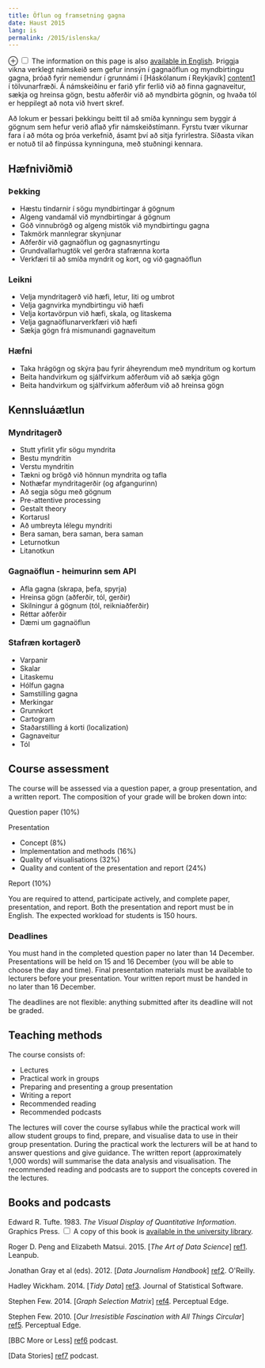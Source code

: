 ```yaml
---
title: Öflun og framsetning gagna
date: Haust 2015
lang: is
permalink: /2015/islenska/
---
```


<label for="mn-english" class="margin-toggle">&#8853;</label>
<input type="checkbox" id="mn-english" class="margin-toggle"/>
<span class="marginnote">The information on this page is also <a href="/">available in English</a>.</span>
Þriggja vikna verklegt námskeið sem gefur innsýn í gagnaöflun og myndbirtingu gagna, þróað fyrir nemendur í grunnámi í [Háskólanum í Reykjavík] [content1] í tölvunarfræði. Á námskeiðinu er farið yfir ferlið við að finna gagnaveitur, sækja og hreinsa gögn, bestu aðferðir við að myndbirta gögnin, og hvaða tól er heppilegt að nota við hvert skref.

Að lokum er þessari þekkingu beitt til að smíða kynningu sem byggir á gögnum sem hefur verið aflað yfir námskeiðstímann. Fyrstu tvær vikurnar fara í að móta og þróa verkefnið, ásamt því að sitja fyrirlestra. Síðasta vikan er notuð til að fínpússa kynninguna, með stuðningi kennara.

[content1]: http://www.ru.is/


## Hæfniviðmið

### Þekking

* Hæstu tindarnir í sögu myndbirtingar á gögnum
* Algeng vandamál við myndbirtingar á gögnum
* Góð vinnubrögð og algeng mistök við myndbirtingu gagna
* Takmörk mannlegrar skynjunar
* Aðferðir við gagnaöflun og gagnasnyrtingu
* Grundvallarhugtök vel gerðra stafrænna korta
* Verkfæri til að smíða myndrit og kort, og við gagnaöflun

### Leikni

* Velja myndritagerð við hæfi, letur, liti og umbrot
* Velja gagnvirka myndbirtingu við hæfi
* Velja kortavörpun við hæfi, skala, og litaskema
* Velja gagnaöflunarverkfæri við hæfi
* Sækja gögn frá mismunandi gagnaveitum

### Hæfni

* Taka hrágögn og skýra þau fyrir áheyrendum með myndritum og kortum
* Beita handvirkum og sjálfvirkum aðferðum við að sækja gögn
* Beita handvirkum og sjálfvirkum aðferðum við að hreinsa gögn

## Kennsluáætlun

### Myndritagerð

* Stutt yfirlit yfir sögu myndrita
* Bestu myndritin
* Verstu myndritin
* Tækni og brögð við hönnun myndrita og tafla
* Nothæfar myndritagerðir (og afgangurinn)
* Að segja sögu með gögnum
* Pre-attentive processing
* Gestalt theory
* Kortarusl
* Að umbreyta lélegu myndriti
* Bera saman, bera saman, bera saman
* Leturnotkun
* Litanotkun

### Gagnaöflun - heimurinn sem API

* Afla gagna (skrapa, þefa, spyrja)
* Hreinsa gögn (aðferðir, tól, gerðir)
* Skilningur á gögnum (tól, reikniaðferðir)
* Réttar aðferðir
* Dæmi um gagnaöflun

### Stafræn kortagerð

* Varpanir
* Skalar
* Litaskemu
* Hólfun gagna
* Samstilling gagna
* Merkingar
* Grunnkort
* Cartogram
* Staðarstilling á korti (localization)
* Gagnaveitur
* Tól

## Course assessment

The course will be assessed via a question paper, a group presentation, and a
written report. The composition of your grade will be broken down into:

Question paper (10%)

Presentation

  * Concept (8%)
  * Implementation and methods (16%)
  * Quality of visualisations (32%)
  * Quality and content of the presentation and report (24%)

Report (10%)

You are required to attend, participate actively, and complete paper,
presentation, and report. Both the presentation and report must be in English.
The expected workload for students is 150 hours.

### Deadlines

You must hand in the completed question paper no later than 14 December.
Presentations will be held on 15 and 16 December (you will be able to choose
the day and time). Final presentation materials must be available to lecturers
before your presentation. Your written report must be handed in no later than
16 December.

The deadlines are not flexible: anything submitted after its deadline will not
be graded.


## Teaching methods

The course consists of:

* Lectures
* Practical work in groups
* Preparing and presenting a group presentation
* Writing a report
* Recommended reading
* Recommended podcasts

The lectures will cover the course syllabus while the practical work will allow student groups to find, prepare, and visualise data to use in their group presentation. During the practical work the lecturers will be at hand to answer questions and give guidance. The written report (approximately 1,000 words) will summarise the data analysis and visualisation. The recommended reading and podcasts are to support the concepts covered in the lectures.


## Books and podcasts

Edward R. Tufte. 1983. *The Visual Display of Quantitative Information*. Graphics Press.
<label for="sn-bookcopy" class="margin-toggle sidenote-number"></label>
<input type="checkbox" id="sn-bookcopy" class="margin-toggle"/>
<span class="sidenote">A copy of this book is <a href="http://leitir.is/primo_library/libweb/action/display.do?fn=search&recIds=ICE01_PRIMO001356766&tabs=locationsTab">available in the university library</a>.</span>

Roger D. Peng and Elizabeth Matsui. 2015. [*The Art of Data Science*] [ref1]. Leanpub.

Jonathan Gray et al (eds). 2012. [*Data Journalism Handbook*] [ref2]. O'Reilly.

Hadley Wickham. 2014. [*Tidy Data*] [ref3]. Journal of Statistical Software.

Stephen Few. 2014. [*Graph Selection Matrix*] [ref4]. Perceptual Edge.

Stephen Few. 2010. [*Our Irresistible Fascination with All Things Circular*] [ref5]. Perceptual Edge.

[BBC More or Less] [ref6] podcast.

[Data Stories] [ref7] podcast.


[ref1]: https://leanpub.com/artofdatascience
[ref2]: http://datajournalismhandbook.org/
[ref3]: http://www.jstatsoft.org/article/view/v059i10/v59i10.pdf
[ref4]: https://www.perceptualedge.com/articles/misc/Graph_Selection_Matrix.pdf
[ref5]: http://www.perceptualedge.com/articles/visual_business_intelligence/our_fascination_with_all_things_circular.pdf
[ref6]: http://www.bbc.co.uk/programmes/p02nrss1
[ref7]: http://datastori.es/
